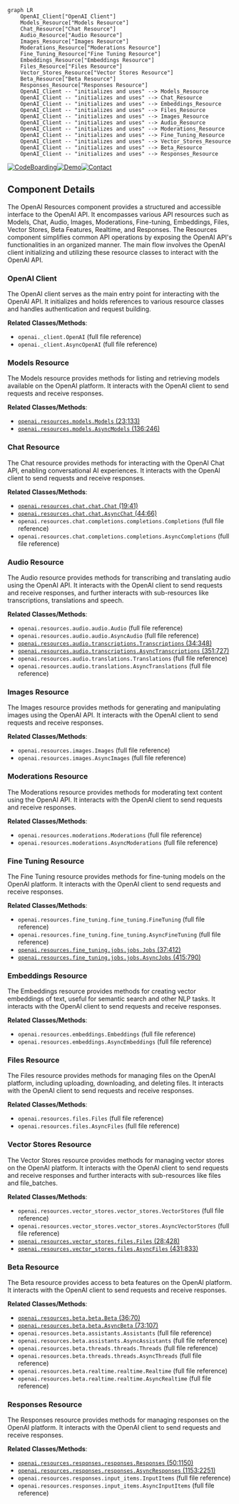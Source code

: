 ```mermaid
graph LR
    OpenAI_Client["OpenAI Client"]
    Models_Resource["Models Resource"]
    Chat_Resource["Chat Resource"]
    Audio_Resource["Audio Resource"]
    Images_Resource["Images Resource"]
    Moderations_Resource["Moderations Resource"]
    Fine_Tuning_Resource["Fine Tuning Resource"]
    Embeddings_Resource["Embeddings Resource"]
    Files_Resource["Files Resource"]
    Vector_Stores_Resource["Vector Stores Resource"]
    Beta_Resource["Beta Resource"]
    Responses_Resource["Responses Resource"]
    OpenAI_Client -- "initializes and uses" --> Models_Resource
    OpenAI_Client -- "initializes and uses" --> Chat_Resource
    OpenAI_Client -- "initializes and uses" --> Embeddings_Resource
    OpenAI_Client -- "initializes and uses" --> Files_Resource
    OpenAI_Client -- "initializes and uses" --> Images_Resource
    OpenAI_Client -- "initializes and uses" --> Audio_Resource
    OpenAI_Client -- "initializes and uses" --> Moderations_Resource
    OpenAI_Client -- "initializes and uses" --> Fine_Tuning_Resource
    OpenAI_Client -- "initializes and uses" --> Vector_Stores_Resource
    OpenAI_Client -- "initializes and uses" --> Beta_Resource
    OpenAI_Client -- "initializes and uses" --> Responses_Resource
```
[![CodeBoarding](https://img.shields.io/badge/Generated%20by-CodeBoarding-9cf?style=flat-square)](https://github.com/CodeBoarding/GeneratedOnBoardings)[![Demo](https://img.shields.io/badge/Try%20our-Demo-blue?style=flat-square)](https://www.codeboarding.org/demo)[![Contact](https://img.shields.io/badge/Contact%20us%20-%20codeboarding@gmail.com-lightgrey?style=flat-square)](mailto:codeboarding@gmail.com)

## Component Details

The OpenAI Resources component provides a structured and accessible interface to the OpenAI API. It encompasses various API resources such as Models, Chat, Audio, Images, Moderations, Fine-tuning, Embeddings, Files, Vector Stores, Beta Features, Realtime, and Responses. The Resources component simplifies common API operations by exposing the OpenAI API's functionalities in an organized manner. The main flow involves the OpenAI client initializing and utilizing these resource classes to interact with the OpenAI API.

### OpenAI Client
The OpenAI client serves as the main entry point for interacting with the OpenAI API. It initializes and holds references to various resource classes and handles authentication and request building.


**Related Classes/Methods**:

- `openai._client.OpenAI` (full file reference)
- `openai._client.AsyncOpenAI` (full file reference)


### Models Resource
The Models resource provides methods for listing and retrieving models available on the OpenAI platform. It interacts with the OpenAI client to send requests and receive responses.


**Related Classes/Methods**:

- <a href="https://github.com/openai/openai-python/blob/master/src/openai/resources/models.py#L23-L133" target="_blank" rel="noopener noreferrer">`openai.resources.models.Models` (23:133)</a>
- <a href="https://github.com/openai/openai-python/blob/master/src/openai/resources/models.py#L136-L246" target="_blank" rel="noopener noreferrer">`openai.resources.models.AsyncModels` (136:246)</a>


### Chat Resource
The Chat resource provides methods for interacting with the OpenAI Chat API, enabling conversational AI experiences. It interacts with the OpenAI client to send requests and receive responses.


**Related Classes/Methods**:

- <a href="https://github.com/openai/openai-python/blob/master/src/openai/resources/chat/chat.py#L19-L41" target="_blank" rel="noopener noreferrer">`openai.resources.chat.chat.Chat` (19:41)</a>
- <a href="https://github.com/openai/openai-python/blob/master/src/openai/resources/chat/chat.py#L44-L66" target="_blank" rel="noopener noreferrer">`openai.resources.chat.chat.AsyncChat` (44:66)</a>
- `openai.resources.chat.completions.completions.Completions` (full file reference)
- `openai.resources.chat.completions.completions.AsyncCompletions` (full file reference)


### Audio Resource
The Audio resource provides methods for transcribing and translating audio using the OpenAI API. It interacts with the OpenAI client to send requests and receive responses, and further interacts with sub-resources like transcriptions, translations and speech.


**Related Classes/Methods**:

- `openai.resources.audio.audio.Audio` (full file reference)
- `openai.resources.audio.audio.AsyncAudio` (full file reference)
- <a href="https://github.com/openai/openai-python/blob/master/src/openai/resources/audio/transcriptions.py#L34-L348" target="_blank" rel="noopener noreferrer">`openai.resources.audio.transcriptions.Transcriptions` (34:348)</a>
- <a href="https://github.com/openai/openai-python/blob/master/src/openai/resources/audio/transcriptions.py#L351-L727" target="_blank" rel="noopener noreferrer">`openai.resources.audio.transcriptions.AsyncTranscriptions` (351:727)</a>
- `openai.resources.audio.translations.Translations` (full file reference)
- `openai.resources.audio.translations.AsyncTranslations` (full file reference)


### Images Resource
The Images resource provides methods for generating and manipulating images using the OpenAI API. It interacts with the OpenAI client to send requests and receive responses.


**Related Classes/Methods**:

- `openai.resources.images.Images` (full file reference)
- `openai.resources.images.AsyncImages` (full file reference)


### Moderations Resource
The Moderations resource provides methods for moderating text content using the OpenAI API. It interacts with the OpenAI client to send requests and receive responses.


**Related Classes/Methods**:

- `openai.resources.moderations.Moderations` (full file reference)
- `openai.resources.moderations.AsyncModerations` (full file reference)


### Fine Tuning Resource
The Fine Tuning resource provides methods for fine-tuning models on the OpenAI platform. It interacts with the OpenAI client to send requests and receive responses.


**Related Classes/Methods**:

- `openai.resources.fine_tuning.fine_tuning.FineTuning` (full file reference)
- `openai.resources.fine_tuning.fine_tuning.AsyncFineTuning` (full file reference)
- <a href="https://github.com/openai/openai-python/blob/master/src/openai/resources/fine_tuning/jobs/jobs.py#L37-L412" target="_blank" rel="noopener noreferrer">`openai.resources.fine_tuning.jobs.jobs.Jobs` (37:412)</a>
- <a href="https://github.com/openai/openai-python/blob/master/src/openai/resources/fine_tuning/jobs/jobs.py#L415-L790" target="_blank" rel="noopener noreferrer">`openai.resources.fine_tuning.jobs.jobs.AsyncJobs` (415:790)</a>


### Embeddings Resource
The Embeddings resource provides methods for creating vector embeddings of text, useful for semantic search and other NLP tasks. It interacts with the OpenAI client to send requests and receive responses.


**Related Classes/Methods**:

- `openai.resources.embeddings.Embeddings` (full file reference)
- `openai.resources.embeddings.AsyncEmbeddings` (full file reference)


### Files Resource
The Files resource provides methods for managing files on the OpenAI platform, including uploading, downloading, and deleting files. It interacts with the OpenAI client to send requests and receive responses.


**Related Classes/Methods**:

- `openai.resources.files.Files` (full file reference)
- `openai.resources.files.AsyncFiles` (full file reference)


### Vector Stores Resource
The Vector Stores resource provides methods for managing vector stores on the OpenAI platform. It interacts with the OpenAI client to send requests and receive responses and further interacts with sub-resources like files and file_batches.


**Related Classes/Methods**:

- `openai.resources.vector_stores.vector_stores.VectorStores` (full file reference)
- `openai.resources.vector_stores.vector_stores.AsyncVectorStores` (full file reference)
- <a href="https://github.com/openai/openai-python/blob/master/src/openai/resources/vector_stores/files.py#L28-L428" target="_blank" rel="noopener noreferrer">`openai.resources.vector_stores.files.Files` (28:428)</a>
- <a href="https://github.com/openai/openai-python/blob/master/src/openai/resources/vector_stores/files.py#L431-L833" target="_blank" rel="noopener noreferrer">`openai.resources.vector_stores.files.AsyncFiles` (431:833)</a>


### Beta Resource
The Beta resource provides access to beta features on the OpenAI platform. It interacts with the OpenAI client to send requests and receive responses.


**Related Classes/Methods**:

- <a href="https://github.com/openai/openai-python/blob/master/src/openai/resources/beta/beta.py#L36-L70" target="_blank" rel="noopener noreferrer">`openai.resources.beta.beta.Beta` (36:70)</a>
- <a href="https://github.com/openai/openai-python/blob/master/src/openai/resources/beta/beta.py#L73-L107" target="_blank" rel="noopener noreferrer">`openai.resources.beta.beta.AsyncBeta` (73:107)</a>
- `openai.resources.beta.assistants.Assistants` (full file reference)
- `openai.resources.beta.assistants.AsyncAssistants` (full file reference)
- `openai.resources.beta.threads.threads.Threads` (full file reference)
- `openai.resources.beta.threads.threads.AsyncThreads` (full file reference)
- `openai.resources.beta.realtime.realtime.Realtime` (full file reference)
- `openai.resources.beta.realtime.realtime.AsyncRealtime` (full file reference)


### Responses Resource
The Responses resource provides methods for managing responses on the OpenAI platform. It interacts with the OpenAI client to send requests and receive responses.


**Related Classes/Methods**:

- <a href="https://github.com/openai/openai-python/blob/master/src/openai/resources/responses/responses.py#L50-L1150" target="_blank" rel="noopener noreferrer">`openai.resources.responses.responses.Responses` (50:1150)</a>
- <a href="https://github.com/openai/openai-python/blob/master/src/openai/resources/responses/responses.py#L1153-L2251" target="_blank" rel="noopener noreferrer">`openai.resources.responses.responses.AsyncResponses` (1153:2251)</a>
- `openai.resources.responses.input_items.InputItems` (full file reference)
- `openai.resources.responses.input_items.AsyncInputItems` (full file reference)